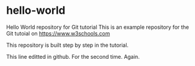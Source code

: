 # hello-world
Hello World repository for Git tutorial
This is an example repository for the Git tutoial on https://www.w3schools.com

This repository is built step by step in the tutorial.

This line editted in github. For the second time. Again.
